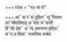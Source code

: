 +++
title = "१७ आ वां"

+++
आ᳓ वां र᳓थं दुहिता᳓ सू᳓रियस्य  
का᳓र्ष्मेवातिष्ठद् अ᳓र्वता ज᳓यन्ती  
वि᳓श्वे देवा᳓ अ᳓न्व् अमन्यन्त हृद्भिः᳓  
स᳓म् उ श्रिया᳓ नासतिया सचेथे